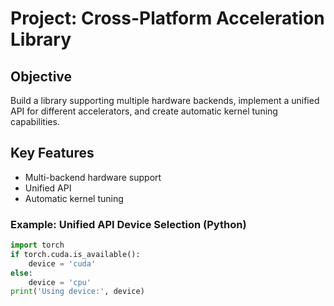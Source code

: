 # Project: Cross-Platform Acceleration Library

## Objective
Build a library supporting multiple hardware backends, implement a unified API for different accelerators, and create automatic kernel tuning capabilities.

## Key Features
- Multi-backend hardware support
- Unified API
- Automatic kernel tuning

### Example: Unified API Device Selection (Python)
```python
import torch
if torch.cuda.is_available():
    device = 'cuda'
else:
    device = 'cpu'
print('Using device:', device)
```
